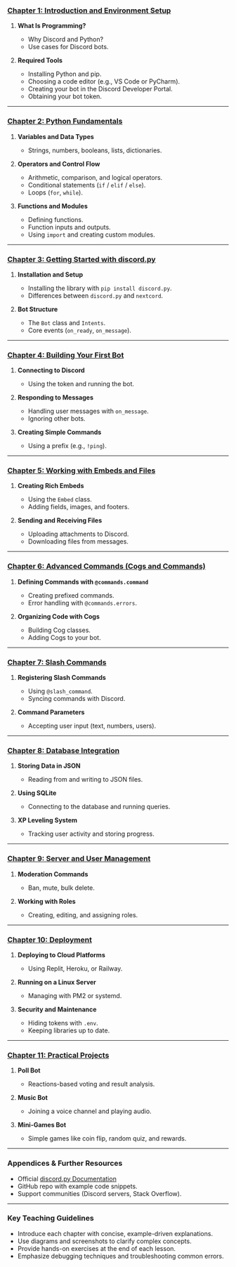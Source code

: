 ### [**Chapter 1: Introduction and Environment Setup**](./saeson1.md)

1. **What Is Programming?**

   * Why Discord and Python?
   * Use cases for Discord bots.
2. **Required Tools**

   * Installing Python and pip.
   * Choosing a code editor (e.g., VS Code or PyCharm).
   * Creating your bot in the Discord Developer Portal.
   * Obtaining your bot token.

---

### [**Chapter 2: Python Fundamentals**](./saeson2.md)

1. **Variables and Data Types**

   * Strings, numbers, booleans, lists, dictionaries.
2. **Operators and Control Flow**

   * Arithmetic, comparison, and logical operators.
   * Conditional statements (`if` / `elif` / `else`).
   * Loops (`for`, `while`).
3. **Functions and Modules**

   * Defining functions.
   * Function inputs and outputs.
   * Using `import` and creating custom modules.

---

### [**Chapter 3: Getting Started with discord.py**](./saeson3.md)

1. **Installation and Setup**

   * Installing the library with `pip install discord.py`.
   * Differences between `discord.py` and `nextcord`.
2. **Bot Structure**

   * The `Bot` class and `Intents`.
   * Core events (`on_ready`, `on_message`).

---

### [**Chapter 4: Building Your First Bot**](./saeson4.md)

1. **Connecting to Discord**

   * Using the token and running the bot.
2. **Responding to Messages**

   * Handling user messages with `on_message`.
   * Ignoring other bots.
3. **Creating Simple Commands**

   * Using a prefix (e.g., `!ping`).

---

### [**Chapter 5: Working with Embeds and Files**](./saeson5.md)

1. **Creating Rich Embeds**

   * Using the `Embed` class.
   * Adding fields, images, and footers.
2. **Sending and Receiving Files**

   * Uploading attachments to Discord.
   * Downloading files from messages.

---

### [**Chapter 6: Advanced Commands (Cogs and Commands)**](./saeson6.md)

1. **Defining Commands with `@commands.command`**

   * Creating prefixed commands.
   * Error handling with `@commands.errors`.
2. **Organizing Code with Cogs**

   * Building Cog classes.
   * Adding Cogs to your bot.

---

### [**Chapter 7: Slash Commands**](./saeson7.md)

1. **Registering Slash Commands**

   * Using `@slash_command`.
   * Syncing commands with Discord.
2. **Command Parameters**

   * Accepting user input (text, numbers, users).

---

### [**Chapter 8: Database Integration**](./saeson8.md)

1. **Storing Data in JSON**

   * Reading from and writing to JSON files.
2. **Using SQLite**

   * Connecting to the database and running queries.
3. **XP Leveling System**

   * Tracking user activity and storing progress.

---

### [**Chapter 9: Server and User Management**](./saeson9.md)

1. **Moderation Commands**

   * Ban, mute, bulk delete.
2. **Working with Roles**

   * Creating, editing, and assigning roles.

---

### [**Chapter 10: Deployment**](./saeson10.md)

1. **Deploying to Cloud Platforms**

   * Using Replit, Heroku, or Railway.
2. **Running on a Linux Server**

   * Managing with PM2 or systemd.
3. **Security and Maintenance**

   * Hiding tokens with `.env`.
   * Keeping libraries up to date.

---

### [**Chapter 11: Practical Projects**](./saeson11.md)

1. **Poll Bot**

   * Reactions-based voting and result analysis.
2. **Music Bot**

   * Joining a voice channel and playing audio.
3. **Mini-Games Bot**

   * Simple games like coin flip, random quiz, and rewards.

---

### **Appendices & Further Resources**

* Official [discord.py Documentation](https://discordpy.readthedocs.io/)
* GitHub repo with example code snippets.
* Support communities (Discord servers, Stack Overflow).

---

### **Key Teaching Guidelines**

* Introduce each chapter with concise, example-driven explanations.
* Use diagrams and screenshots to clarify complex concepts.
* Provide hands-on exercises at the end of each lesson.
* Emphasize debugging techniques and troubleshooting common errors.